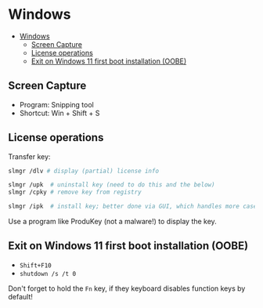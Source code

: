 # Windows

- [Windows](#windows)
  - [Screen Capture](#screen-capture)
  - [License operations](#license-operations)
  - [Exit on Windows 11 first boot installation (OOBE)](#exit-on-windows-11-first-boot-installation-oobe)

## Screen Capture

- Program: Snipping tool
- Shortcut: Win + Shift + S

## License operations

Transfer key:

```sh
slmgr /dlv # display (partial) license info

slmgr /upk  # uninstall key (need to do this and the below)
slmgr /cpky # remove key from registry

slmgr /ipk  # install key; better done via GUI, which handles more cases
```

Use a program like ProduKey (not a malware!) to display the key.

## Exit on Windows 11 first boot installation (OOBE)

- `Shift+F10`
- `shutdown /s /t 0`

Don't forget to hold the `Fn` key, if they keyboard disables function keys by default!
